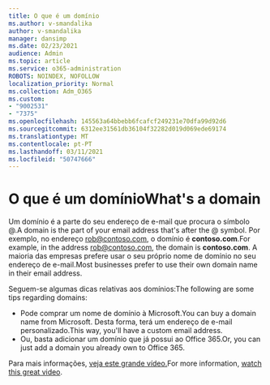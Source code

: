 ```yaml
---
title: O que é um domínio
ms.author: v-smandalika
author: v-smandalika
manager: dansimp
ms.date: 02/23/2021
audience: Admin
ms.topic: article
ms.service: o365-administration
ROBOTS: NOINDEX, NOFOLLOW
localization_priority: Normal
ms.collection: Adm_O365
ms.custom:
- "9002531"
- "7375"
ms.openlocfilehash: 145563a64bbebb6fcafcf249231e70dfa99d92d6
ms.sourcegitcommit: 6312ee31561db36104f32282d019d069ede69174
ms.translationtype: MT
ms.contentlocale: pt-PT
ms.lasthandoff: 03/11/2021
ms.locfileid: "50747666"
---
```

# <a name="whats-a-domain"></a><span data-ttu-id="91a5e-102">O que é um domínio</span><span class="sxs-lookup"><span data-stu-id="91a5e-102">What's a domain</span></span>

<span data-ttu-id="91a5e-103">Um domínio é a parte do seu endereço de e-mail que procura o símbolo @.</span><span class="sxs-lookup"><span data-stu-id="91a5e-103">A domain is the part of your email address that's after the @ symbol.</span></span> <span data-ttu-id="91a5e-104">Por exemplo, no endereço rob@contoso.com, o domínio é **contoso.com**.</span><span class="sxs-lookup"><span data-stu-id="91a5e-104">For example, in the address rob@contoso.com, the domain is **contoso.com**.</span></span> <span data-ttu-id="91a5e-105">A maioria das empresas prefere usar o seu próprio nome de domínio no seu endereço de e-mail.</span><span class="sxs-lookup"><span data-stu-id="91a5e-105">Most businesses prefer to use their own domain name in their email address.</span></span>

<span data-ttu-id="91a5e-106">Seguem-se algumas dicas relativas aos domínios:</span><span class="sxs-lookup"><span data-stu-id="91a5e-106">The following are some tips regarding domains:</span></span>

- <span data-ttu-id="91a5e-107">Pode comprar um nome de domínio à Microsoft.</span><span class="sxs-lookup"><span data-stu-id="91a5e-107">You can buy a domain name from Microsoft.</span></span> <span data-ttu-id="91a5e-108">Desta forma, terá um endereço de e-mail personalizado.</span><span class="sxs-lookup"><span data-stu-id="91a5e-108">This way, you'll have a custom email address.</span></span>
- <span data-ttu-id="91a5e-109">Ou, basta adicionar um domínio que já possui ao Office 365.</span><span class="sxs-lookup"><span data-stu-id="91a5e-109">Or, you can just add a domain you already own to Office 365.</span></span>

<span data-ttu-id="91a5e-110">Para mais informações, [veja este grande vídeo.](https://www.youtube.com/watch)</span><span class="sxs-lookup"><span data-stu-id="91a5e-110">For more information, [watch this great video](https://www.youtube.com/watch).</span></span>